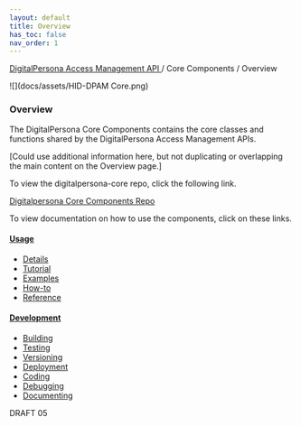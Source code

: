 ```yaml
---
layout: default
title: Overview
has_toc: false
nav_order: 1
---
```


[DigitalPersona Access Management API ](https://lenhodgeman.github.io/digitalpersona-access-management-api/)/ Core Components / Overview  

![](docs/assets/HID-DPAM Core.png)  

### Overview

The DigitalPersona Core Components contains the core classes and functions shared by the DigitalPersona Access Management APIs.

[Could use additional information here, but not duplicating or overlapping the main content on the Overview page.]

To view the digitalpersona-core repo, click the following link.

[Digitalpersona Core Components Repo](https://lenhodgeman.github.io/digitalpersona-core/)

To view documentation on how to use the components, click on these links.

#### [Usage](docs/usage/index.md)
* [Details](docs/usage/details.md)
* [Tutorial](docs/usage/tutorial.md)
* [Examples](docs/usage/examples.md)
* [How-to](docs/usage/how-to.md)
* [Reference](docs/usage/reference.md)

#### [Development](docs/development/index.md)
* [Building](docs/development/building.md)
* [Testing](docs/development/testing.md)
* [Versioning](docs/development/versioning.md)
* [Deployment](docs/development/testing.md)
* [Coding](docs/development/coding.md)
* [Debugging](docs/development/debugging.md)
* [Documenting](docs/development/documenting.md)

DRAFT 05

